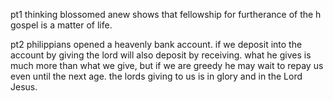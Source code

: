 pt1
thinking blossomed anew shows that fellowship for furtherance of the h
gospel is a matter of life.

pt2
philippians opened a heavenly bank account. if we deposit into the account by giving the lord will also deposit by receiving. what he gives is much more than what we give, but if we are greedy he may wait to repay us even until the next age.
the lords giving to us is in glory and in the Lord Jesus.
